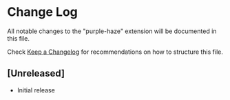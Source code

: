 # Change Log

All notable changes to the "purple-haze" extension will be documented in this file.

Check [Keep a Changelog](http://keepachangelog.com/) for recommendations on how to structure this file.

## [Unreleased]

- Initial release
